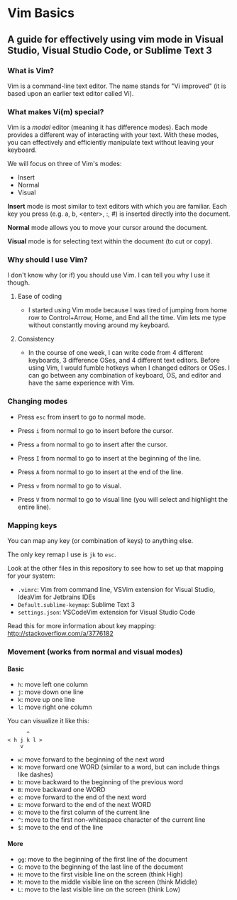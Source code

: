 # Vim Basics

## A guide for effectively using vim mode in Visual Studio, Visual Studio Code, or Sublime Text 3

### What is Vim?

Vim is a command-line text editor.
The name stands for "Vi improved" (it is based upon an earlier text editor called Vi).

### What makes Vi(m) special?

Vim is a _modal_ editor (meaning it has difference modes).
Each mode provides a different way of interacting with your text.
With these modes, you can effectively and efficiently manipulate text without leaving your keyboard.

We will focus on three of Vim's modes:
- Insert
- Normal
- Visual

**Insert** mode is most similar to text editors with which you are familiar.
Each key you press (e.g. a, b, \<enter\>, :, #) is inserted directly into the document.

**Normal** mode allows you to move your cursor around the document.

**Visual** mode is for selecting text within the document (to cut or copy).

### Why should I use Vim?

I don't know why (or if) you should use Vim. I can tell you why I use it though.

1. Ease of coding
    - I started using Vim mode because I was tired of jumping from home row to Control+Arrow, Home, and End all the time.
      Vim lets me type without constantly moving around my keyboard.

2. Consistency
    - In the course of one week, I can write code from 4 different keyboards, 3 difference OSes, and 4 different text editors.
      Before using Vim, I would fumble hotkeys when I changed editors or OSes.
      I can go between any combination of keyboard, OS, and editor and have the same experience with Vim.

### Changing modes

- Press `esc` from insert to go to normal mode.


- Press `i` from normal to go to insert before the cursor.
- Press `a` from normal to go to insert after the cursor.
- Press `I` from normal to go to insert at the beginning of the line.
- Press `A` from normal to go to insert at the end of the line.


- Press `v` from normal to go to visual.
- Press `V` from normal to go to visual line (you will select and highlight the entire line).

### Mapping keys

You can map any key (or combination of keys) to anything else.

The only key remap I use is `jk` to `esc`.

Look at the other files in this repository to see how to set up that mapping for your system:

- `.vimrc`: Vim from command line, VSVim extension for Visual Studio, IdeaVim for Jetbrains IDEs
- `Default.sublime-keymap`: Sublime Text 3
- `settings.json`: VSCodeVim extension for Visual Studio Code

Read this for more information about key mapping: http://stackoverflow.com/a/3776182

### Movement (works from normal and visual modes)

#### Basic

- `h`: move left one column
- `j`: move down one line
- `k`: move up one line
- `l`: move right one column

You can visualize it like this:
```
      ^
< h j k l >
    v
```

- `w`: move forward to the beginning of the next word
- `W`: move forward one WORD (similar to a word, but can include things like dashes)
- `b`: move backward to the beginning of the previous word
- `B`: move backward one WORD
- `e`: move forward to the end of the next word
- `E`: move forward to the end of the next WORD
- `0`: move to the first column of the current line
- `^`: move to the first non-whitespace character of the current line
- `$`: move to the end of the line

#### More

- `gg`: move to the beginning of the first line of the document
- `G`: move to the beginning of the last line of the document
- `H`: move to the first visible line on the screen (think High)
- `M`: move to the middle visible line on the screen (think Middle)
- `L`: move to the last visible line on the screen (think Low)
